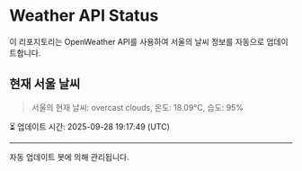 
# Weather API Status

이 리포지토리는 OpenWeather API를 사용하여 서울의 날씨 정보를 자동으로 업데이트합니다.

## 현재 서울 날씨
> 서울의 현재 날씨: overcast clouds, 온도: 18.09°C, 습도: 95%

⏳ 업데이트 시간: 2025-09-28 19:17:49 (UTC)

---
자동 업데이트 봇에 의해 관리됩니다.
